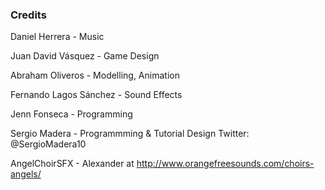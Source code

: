 ### Credits

Daniel Herrera - Music

Juan David Vásquez - Game Design

Abraham Oliveros - Modelling, Animation

Fernando Lagos Sánchez - Sound Effects

Jenn Fonseca - Programming

Sergio Madera - Programmming & Tutorial Design
Twitter: @SergioMadera10

AngelChoirSFX - Alexander at http://www.orangefreesounds.com/choirs-angels/
